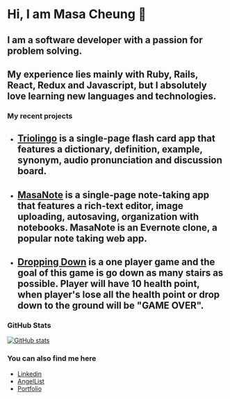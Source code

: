 # Hi, I am Masa Cheung 👋

## I am a software developer with a passion for problem solving.
## My experience lies mainly with Ruby, Rails, React, Redux and Javascript, but I absolutely love learning new languages and technologies.

### My recent projects
- ## [Triolingo](https://triolingo-mern.herokuapp.com/) is a single-page flash card app that features a dictionary, definition, example, synonym, audio pronunciation and discussion board.
- ## [MasaNote](https://masanote.herokuapp.com/#/) is a single-page note-taking app that features a rich-text editor, image uploading, autosaving, organization with notebooks. MasaNote is an Evernote clone, a popular note taking web app.
- ## [Dropping Down](https://masacheung.github.io/dropping_down/) is a one player game and the goal of this game is go down as many stairs as possible. Player will have 10 health point, when player's lose all the health point or drop down to the ground will be "GAME OVER".

### GitHub Stats
[![GitHub stats](https://github-readme-stats.vercel.app/api?username=masacheung&count_private=true)](https://masanote.herokuapp.com/#/404)

### You can also find me here
- [Linkedin](https://www.linkedin.com/in/man-tat-masa-cheung-725b39b8/)
- [AngelList](https://angel.co/u/man-tat-masa-cheung)
- [Portfolio](https://masacheung.github.io/portfolio/)


<!--
**masacheung/masacheung** is a ✨ _special_ ✨ repository because its `README.md` (this file) appears on your GitHub profile.

Here are some ideas to get you started:

- 🔭 I’m currently working on ...
- 🌱 I’m currently learning ...
- 👯 I’m looking to collaborate on ...
- 🤔 I’m looking for help with ...
- 💬 Ask me about ...
- 📫 How to reach me: ...
- 😄 Pronouns: ...
- ⚡ Fun fact: ...
-->
